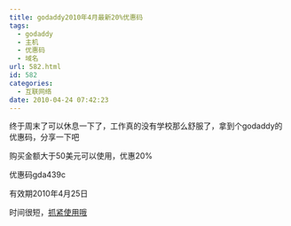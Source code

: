 ```yaml
---
title: godaddy2010年4月最新20%优惠码
tags:
  - godaddy
  - 主机
  - 优惠码
  - 域名
url: 582.html
id: 582
categories:
  - 互联网络
date: 2010-04-24 07:42:23
---
```


终于周末了可以休息一下了，工作真的没有学校那么舒服了，拿到个godaddy的优惠码，分享一下吧  

购买金额大于50美元可以使用，优惠20%  

优惠码gda439c  

有效期2010年4月25日  

时间很短，[抓紧使用哦](https://www.godaddy.com/default.aspx?isc=gda439c)